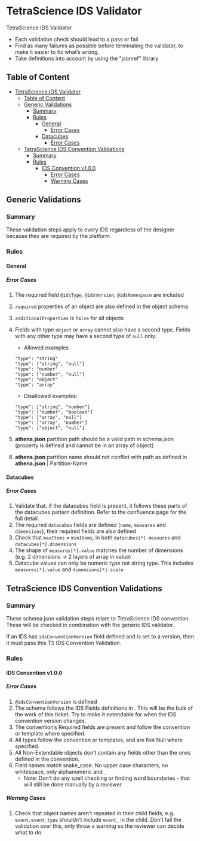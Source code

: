 # TetraScience IDS Validator

TetraScience IDS Validator

* Each validation check should lead to a pass or fail
* Find as many failures as possible before terminating the validator, to make it easier to fix what’s wrong.
* Take definitions into account by using the "jsonref" library

## Table of Content

- [TetraScience IDS Validator](#tetrascience-ids-validator)
  - [Table of Content](#table-of-content)
  - [Generic Validations](#generic-validations)
    - [Summary](#summary)
    - [Rules](#rules)
      - [General](#general)
        - [Error Cases](#error-cases)
      - [Datacubes](#datacubes)
        - [Error Cases](#error-cases-1)
  - [TetraScience IDS Convention Validations](#tetrascience-ids-convention-validations)
    - [Summary](#summary-1)
    - [Rules](#rules-1)
      - [IDS Convention v1.0.0](#ids-convention-v100)
        - [Error Cases](#error-cases-2)
        - [Warning Cases](#warning-cases)

## Generic Validations

### Summary

These validation steps apply to every IDS regardless of the designer because they are required by the platform.

### Rules

#### General

##### Error Cases

1. The required field `@idsType`, `@idsVersion`, `@idsNamespace` are included
2. `required` properties of an object are also defined in the object schema
3. `additionalProperties` is `false` for all objects
4. Fields with type `object` or `array` cannot also have a second type. Fields with any other type may have a second type of `null` only.
   * Allowed examples

    ```
    "type": "string"
    "type": ["string", "null"]
    "type": "number"
    "type": ["number", "null"]
    "type": "object"
    "type": "array"
    ```

   * Disallowed examples:

    ```
    "type": ["string", "number"]
    "type": ["number", "boolean"]
    "type": ["array", "null"]
    "type": ["array", "number"]
    "type": ["object", "null"]
    ```

5. **athena.json** partition path should be a valid path in schema.json (property is defined and cannot be in an array of object)
6. **athena.json** partition name should not conflict with path as defined in **athena.json** | Partition-Name

#### Datacubes

##### Error Cases

1. Validate that, if the datacubes field is present, it follows these parts of the datacubes pattern definition. Refer to the confluence page for the full detail.
2. The required `datacubes` fields are defined (`name`, `measures` and `dimensions`), their required fields are also defined
3. Check that `maxItems` = `minItems`, in both `datacubes[*].measures` and `datacubes[*].dimensions`
4. The shape of `measures[*].value` matches the number of dimensions (e.g. 2 dimensions → 2 layers of array in value)
5. Datacube values can only be numeric type not string type. This includes `measures[*].value` and `dimemsions[*].scale`

## TetraScience IDS Convention Validations

### Summary

These schema.json validation steps relate to TetraScience IDS convention. These will be checked in combination with the generic IDS validator.

If an IDS has `idsConventionVersion` field defined and is set to a version, then it must pass this TS IDS Convention Validation.

### Rules

#### IDS Convention v1.0.0

##### Error Cases

1. `@idsConventionVersion` is defined
2. The schema follows the IDS Fields definitions in ​. This will be the bulk of the work of this ticket. Try to make it extendable for when the IDS convention version changes.
3. The convention’s Required fields are present and follow the convention or template where specified.
4. All types follow the convention or templates, and are Not Null where specified.
5. All Non-Extendable objects don’t contain any fields other than the ones defined in the convention.
6. Field names match snake_case. No upper case characters, no whitespace, only alphanumeric and `_`
   * Note: Don’t do any spell checking or finding word boundaries - that will still be done manually by a reviewer

##### Warning Cases

1. Check that object names aren’t repeated in their child fields, e.g. `event.event_type` shouldn’t include `event_` in the child. Don’t fail the validation over this, only throw a warning so the reviewer can decide what to do
